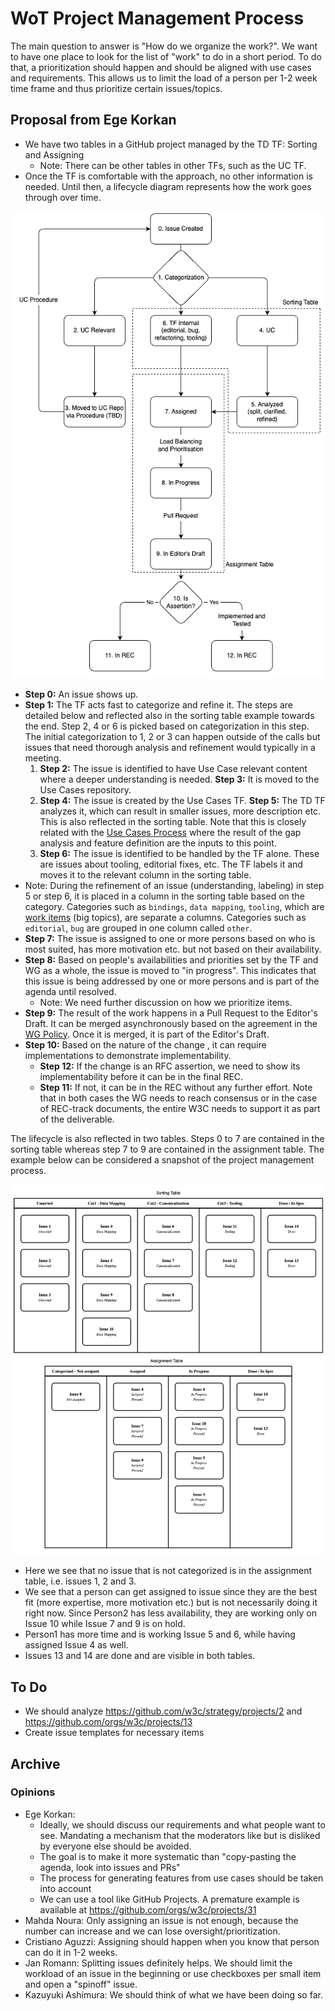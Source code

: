 # WoT Project Management Process

The main question to answer is "How do we organize the work?".
We want to have one place to look for the list of "work" to do in a short period.
To do that, a prioritization should happen and should be aligned with use cases and requirements.
This allows us to limit the load of a person per 1-2 week time frame and thus prioritize certain issues/topics.

## Proposal from Ege Korkan

- We have two tables in a GitHub project managed by the TD TF: Sorting and Assigning
  - Note: There can be other tables in other TFs, such as the UC TF.
- Once the TF is comfortable with the approach, no other information is needed. Until then, a lifecycle diagram represents how the work goes through over time.

![lifecycle](./lifecycle.drawio.png)

- **Step 0:** An issue shows up.
- **Step 1:** The TF acts fast to categorize and refine it. The steps are detailed below and reflected also in the sorting table example towards the end. Step 2, 4 or 6 is picked based on categorization in this step. The initial categorization to 1, 2 or 3 can happen outside of the calls but issues that need thorough analysis and refinement would typically in a meeting.
  1. **Step 2:** The issue is identified to have Use Case relevant content where a deeper understanding is needed. **Step 3:** It is moved to the Use Cases repository.
  2. **Step 4:** The issue is created by the Use Cases TF. **Step 5:** The TD TF analyzes it, which can result in smaller issues, more description etc. This is also reflected in the sorting table. Note that this is closely related with the [Use Cases Process](https://github.com/w3c/wot-usecases/blob/main/Process.md) where the result of the gap analysis and feature definition are the inputs to this point.
  3. **Step 6:** The issue is identified to be handled by the TF alone. These are issues about tooling, editorial fixes, etc. The TF labels it and moves it to the relevant column in the sorting table.
- Note: During the refinement of an issue (understanding, labeling) in step 5 or step 6, it is placed in a column in the sorting table based on the category. Categories such as `bindings`, `data mapping`, `tooling`, which are [work items](https://github.com/w3c/wot/blob/main/planning/ThingDescription/work-items.md) (big topics), are separate a columns. Categories such as `editorial`, `bug` are grouped in one column called `other`.
- **Step 7:** The issue is assigned to one or more persons based on who is most suited, has more motivation etc. but not based on their availability.
- **Step 8:** Based on people's availabilities and priorities set by the TF and WG as a whole, the issue is moved to "in progress". This indicates that this issue is being addressed by one or more persons and is part of the agenda until resolved.
  - Note: We need further discussion on how we prioritize items.
- **Step 9:** The result of the work happens in a Pull Request to the Editor's Draft. It can be merged asynchronously based on the agreement in the [WG Policy](https://github.com/w3c/wot/blob/main/policies/async-decision.md). Once it is merged, it is part of the Editor's Draft.
- **Step 10:** Based on the nature of the change , it can require implementations to demonstrate implementability.
  - **Step 12:** If the change is an RFC assertion, we need to show its implementability before it can be in the final REC.
  - **Step 11:** If not, it can be in the REC without any further effort. Note that in both cases the WG needs to reach consensus or in the case of REC-track documents, the entire W3C needs to support it as part of the deliverable.

The lifecycle is also reflected in two tables. Steps 0 to 7 are contained in the sorting table whereas step 7 to 9 are contained in the assignment table. The example below can be considered a snapshot of the project management process.

![kanbanidea](./kanbanidea.drawio.png)

- Here we see that no issue that is not categorized is in the assignment table, i.e. issues 1, 2 and 3.
- We see that a person can get assigned to issue since they are the best fit (more expertise, more motivation etc.) but is not necessarily doing it right now. Since Person2 has less availability, they are working only on Issue 10 while  Issue 7 and 9 is on hold.
- Person1 has more time and is working Issue 5 and 6, while having assigned Issue 4 as well.
- Issues 13 and 14 are done and are visible in both tables.

## To Do

- We should analyze https://github.com/w3c/strategy/projects/2 and https://github.com/orgs/w3c/projects/13
- Create issue templates for necessary items

## Archive

### Opinions

- Ege Korkan:
  - Ideally, we should discuss our requirements and what people want to see. Mandating a mechanism that the moderators like but is disliked by everyone else should be avoided.
  - The goal is to make it more systematic than "copy-pasting the agenda, look into issues and PRs"
  - The process for generating features from use cases should be taken into account
  - We can use a tool like GitHub Projects. A premature example is available at https://github.com/orgs/w3c/projects/31
- Mahda Noura: Only assigning an issue is not enough, because the number can increase and we can lose oversight/prioritization.
- Cristiano Aguzzi: Assigning should happen when you know that person can do it in 1-2 weeks.
- Jan Romann: Splitting issues definitely helps. We should limit the workload of an issue in the beginning or use checkboxes per small item and open a "spinoff" issue.
- Kazuyuki Ashimura: We should think of what we have been doing so far.
